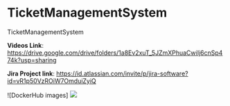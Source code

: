 # TicketManagementSystem
TicketManagementSystem


**Videos Link**: https://drive.google.com/drive/folders/1a8Ev2xuT_5JZmXPhuaCwiIj6cnSp474k?usp=sharing

**Jira Project link**: https://id.atlassian.com/invite/p/jira-software?id=vR1p50VzROiW7OmduiZyiQ

![DockerHub images] <img src="https://i.gyazo.com/2678a3b7772a7d5441d1c7b97fbd9bd7.png">
